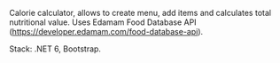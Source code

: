 Calorie calculator, allows to create menu, add items and calculates total nutritional value. Uses Edamam Food Database API (https://developer.edamam.com/food-database-api).

Stack: .NET 6, Bootstrap.
